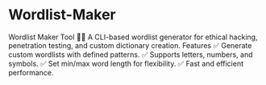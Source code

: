 # Wordlist-Maker
Wordlist Maker Tool 📝🔐 A CLI-based wordlist generator for ethical hacking, penetration testing, and custom dictionary creation.  Features ✅ Generate custom wordlists with defined patterns. ✅ Supports letters, numbers, and symbols. ✅ Set min/max word length for flexibility. ✅ Fast and efficient performance.
